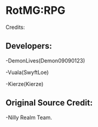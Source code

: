 # RotMG:RPG

Credits:

## Developers:

-DemonLives(Demon09090123)
  
-Vuala(SwyftLoe) 
  
-Kierze(Kierze) 

## Original Source Credit:

-Nilly Realm Team.
  



